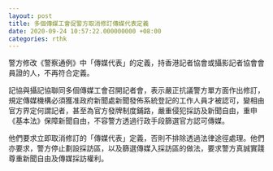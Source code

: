 ```yaml
---
layout: post
title: 多個傳媒工會促警方取消修訂傳媒代表定義
date: 2020-09-24 10:57:22.000000000 +08:00
categories: rthk
---
```


警方修改《警察通例》中「傳媒代表」的定義，持香港記者協會或攝影記者協會會員證的人，不再符合定義。

記協與攝記協聯同多個傳媒工會召開記者會，表示嚴正抗議警方單方面作出修訂，規定傳媒機構必須獲准政府新聞處新聞發佈系統登記的工作人員才被認可，變相由官方界定何謂記者，甚至為官方發牌制度鋪路，嚴重侵犯採訪及新聞自由，重申《基本法》保障新聞自由，不容警方透過行政手段篩選官方認可傳媒。

他們要求立即取消修訂的「傳媒代表」定義，否則不排除透過法律途徑處理。他們亦要求，警方停止劃設採訪區，以及篩選傳媒入採訪區的做法，要求警方真誠實踐尊重新聞自由及傳媒採訪權利。
